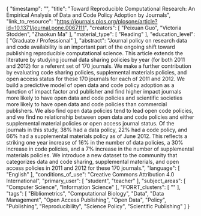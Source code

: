 {
    "timestamp": "",
    "title": "Toward Reproducible Computational Research: An Empirical Analysis of Data and Code Policy Adoption by Journals",
    "link_to_resource": "https://journals.plos.org/plosone/article?id=10.1371/journal.pone.0067111",
    "creators": [
        "Peixuan Guo",
        "Victoria Stodden",
        "Zhaokun Ma"
    ],
    "material_type": [
        "Reading"
    ],
    "education_level": [
        "Graduate / Professional"
    ],
    "abstract": "Journal policy on research data and code availability is an important part of the ongoing shift toward publishing reproducible computational science. This article extends the literature by studying journal data sharing policies by year (for both 2011 and 2012) for a referent set of 170 journals. We make a further contribution by evaluating code sharing policies, supplemental materials policies, and open access status for these 170 journals for each of 2011 and 2012. We build a predictive model of open data and code policy adoption as a function of impact factor and publisher and find higher impact journals more likely to have open data and code policies and scientific societies more likely to have open data and code policies than commercial publishers. We also find open data policies tend to lead open code policies, and we find no relationship between open data and code policies and either supplemental material policies or open access journal status. Of the journals in this study, 38% had a data policy, 22% had a code policy, and 66% had a supplemental materials policy as of June 2012. This reflects a striking one year increase of 16% in the number of data policies, a 30% increase in code policies, and a 7% increase in the number of supplemental materials policies. We introduce a new dataset to the community that categorizes data and code sharing, supplemental materials, and open access policies in 2011 and 2012 for these 170 journals.",
    "language": [
        "English"
    ],
    "conditions_of_use": "Creative Commons Attribution 4.0 International",
    "primary_user": [
        "student",
        "teacher"
    ],
    "subject_areas": [
        "Computer Science",
        "Information Science"
    ],
    "FORRT_clusters": [
        ""
    ],
    "tags": [
        "Bibliometrics",
        "Computational Biology",
        "Data",
        "Data Management",
        "Open Access Publishing",
        "Open Data",
        "Policy",
        "Publishing",
        "Reproducibility",
        "Science Policy",
        "Scientific Publishing"
    ]
}